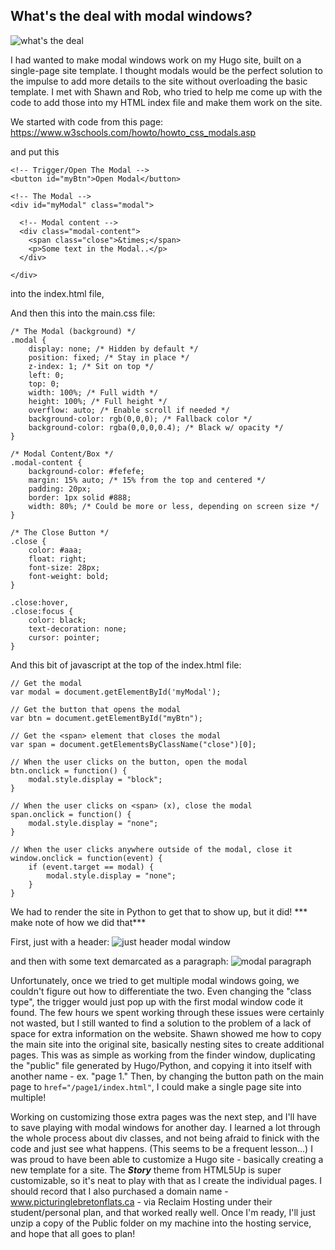 ## What's the deal with modal windows?

![what's the deal](https://img.ziggi.org/vAagBQVV.jpg)

I had wanted to make modal windows work on my Hugo site, built on a single-page site template. I thought modals would be the perfect solution to the impulse to add more details to the site without overloading the basic template. I met with Shawn and Rob, who tried to help me come up with the code to add those into my HTML index file and make them work on the site. 

We started with code from this page: https://www.w3schools.com/howto/howto_css_modals.asp

and put this
```
<!-- Trigger/Open The Modal -->
<button id="myBtn">Open Modal</button>

<!-- The Modal -->
<div id="myModal" class="modal">

  <!-- Modal content -->
  <div class="modal-content">
    <span class="close">&times;</span>
    <p>Some text in the Modal..</p>
  </div>

</div>
```
into the index.html file, 

And then this into the main.css file:
```
/* The Modal (background) */
.modal {
    display: none; /* Hidden by default */
    position: fixed; /* Stay in place */
    z-index: 1; /* Sit on top */
    left: 0;
    top: 0;
    width: 100%; /* Full width */
    height: 100%; /* Full height */
    overflow: auto; /* Enable scroll if needed */
    background-color: rgb(0,0,0); /* Fallback color */
    background-color: rgba(0,0,0,0.4); /* Black w/ opacity */
}

/* Modal Content/Box */
.modal-content {
    background-color: #fefefe;
    margin: 15% auto; /* 15% from the top and centered */
    padding: 20px;
    border: 1px solid #888;
    width: 80%; /* Could be more or less, depending on screen size */
}

/* The Close Button */
.close {
    color: #aaa;
    float: right;
    font-size: 28px;
    font-weight: bold;
}

.close:hover,
.close:focus {
    color: black;
    text-decoration: none;
    cursor: pointer;
}
```

And this bit of javascript at the top of the index.html file:
```
// Get the modal
var modal = document.getElementById('myModal');

// Get the button that opens the modal
var btn = document.getElementById("myBtn");

// Get the <span> element that closes the modal
var span = document.getElementsByClassName("close")[0];

// When the user clicks on the button, open the modal 
btn.onclick = function() {
    modal.style.display = "block";
}

// When the user clicks on <span> (x), close the modal
span.onclick = function() {
    modal.style.display = "none";
}

// When the user clicks anywhere outside of the modal, close it
window.onclick = function(event) {
    if (event.target == modal) {
        modal.style.display = "none";
    }
}
```

We had to render the site in Python to get that to show up, but it did! *** make note of how we did that***

First, just with a header: ![just header modal window](https://img.ziggi.org/teLosqq6.png)

and then with some text demarcated as a paragraph: ![modal paragraph](https://img.ziggi.org/sIAvQ2xq.png)

Unfortunately, once we tried to get multiple modal windows going, we couldn't figure out how to differentiate the two. Even changing the "class type", the trigger would just pop up with the first modal window code it found. The few hours we spent working through these issues were certainly not wasted, but I still wanted to find a solution to the problem of a lack of space for extra information on the website. Shawn showed me how to copy the main site into the original site, basically nesting sites to create additional pages. This was as simple as working from the finder window, duplicating the "public" file generated by Hugo/Python, and copying it into itself with another name - ex. "page 1." Then, by changing the button path on the main page to ```href="/page1/index.html"```, I could make a single page site into multiple! 

Working on customizing those extra pages was the next step, and I'll have to save playing with modal windows for another day. I learned a lot through the whole process about div classes, and not being afraid to finick with the code and just see what happens. (This seems to be a frequent lesson...) I was proud to have been able to customize a Hugo site - basically creating a new template for a site. The ***Story*** theme from HTML5Up is super customizable, so it's neat to play with that as I create the individual pages. I should record that I also purchased a domain name - www.picturinglebretonflats.ca - via Reclaim Hosting under their student/personal plan, and that worked really well. Once I'm ready, I'll just unzip a copy of the Public folder on my machine into the hosting service, and hope that all goes to plan! 

